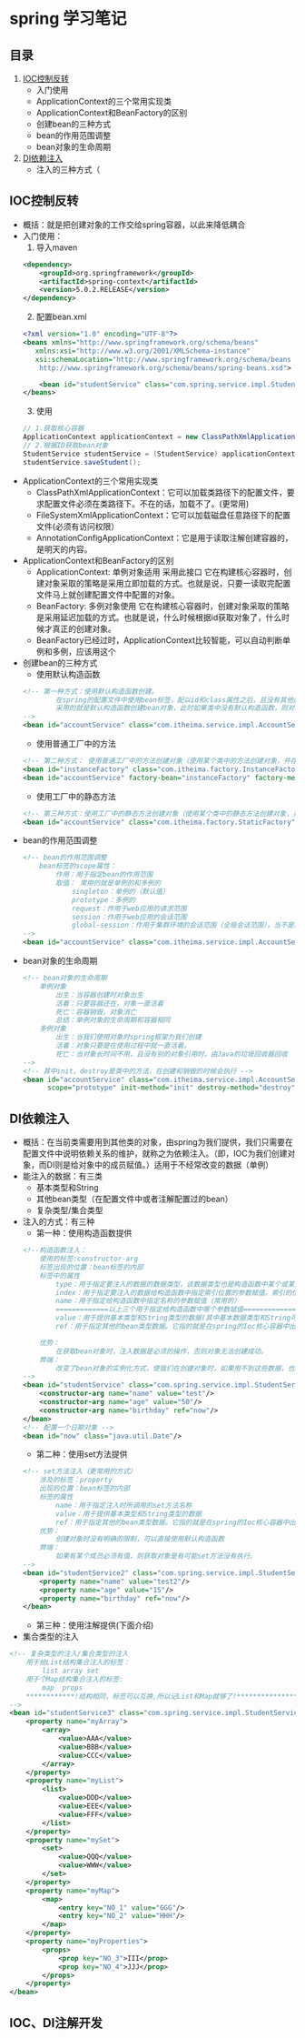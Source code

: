 # spring 学习笔记

## 目录
1. [IOC控制反转](#IOC控制反转)
	* 入门使用
	* ApplicationContext的三个常用实现类
	* ApplicationContext和BeanFactory的区别
	* 创建bean的三种方式
	* bean的作用范围调整
	* bean对象的生命周期
2. [DI依赖注入](#DI依赖注入)
	* 注入的三种方式（

## IOC控制反转
* 概括：就是把创建对象的工作交给spring容器，以此来降低耦合
* 入门使用：
	1. 导入maven
	```xml
	<dependency>
        <groupId>org.springframework</groupId>
        <artifactId>spring-context</artifactId>
        <version>5.0.2.RELEASE</version>
    </dependency>
	```
	2. 配置bean.xml
	```xml
	<?xml version="1.0" encoding="UTF-8"?>
	<beans xmlns="http://www.springframework.org/schema/beans"
       xmlns:xsi="http://www.w3.org/2001/XMLSchema-instance"
       xsi:schemaLocation="http://www.springframework.org/schema/beans
        http://www.springframework.org/schema/beans/spring-beans.xsd">

    	<bean id="studentService" class="com.spring.service.impl.StudentServiceImpl"/>
	</beans>
	```
	3. 使用
	```java
	// 1.获取核心容器
    ApplicationContext applicationContext = new ClassPathXmlApplicationContext("bean.xml");
    // 2.根据ID获取bean对象
    StudentService studentService = (StudentService) applicationContext.getBean("studentService");
    studentService.saveStudent();
	```
* ApplicationContext的三个常用实现类
	* ClassPathXmlApplicationContext：它可以加载类路径下的配置文件，要求配置文件必须在类路径下。不在的话，加载不了。(更常用)
	* FileSystemXmlApplicationContext：它可以加载磁盘任意路径下的配置文件(必须有访问权限）
	* AnnotationConfigApplicationContext：它是用于读取注解创建容器的，是明天的内容。
* ApplicationContext和BeanFactory的区别
	*  ApplicationContext:     单例对象适用              采用此接口
           它在构建核心容器时，创建对象采取的策略是采用立即加载的方式。也就是说，只要一读取完配置文件马上就创建配置文件中配置的对象。
	*  BeanFactory:            多例对象使用
           它在构建核心容器时，创建对象采取的策略是采用延迟加载的方式。也就是说，什么时候根据id获取对象了，什么时候才真正的创建对象。
	* BeanFactory已经过时，ApplicationContext比较智能，可以自动判断单例和多例，应该用这个
* 创建bean的三种方式
	* 使用默认构造函数
	```xml
	<!-- 第一种方式：使用默认构造函数创建。
            在spring的配置文件中使用bean标签，配以id和class属性之后，且没有其他属性和标签时。
            采用的就是默认构造函数创建bean对象，此时如果类中没有默认构造函数，则对象无法创建。
	-->
    <bean id="accountService" class="com.itheima.service.impl.AccountServiceImpl"/>
	```
	* 使用普通工厂中的方法
	```xml
	<!-- 第二种方式： 使用普通工厂中的方法创建对象（使用某个类中的方法创建对象，并存入spring容器）-->
    <bean id="instanceFactory" class="com.itheima.factory.InstanceFactory"/>
    <bean id="accountService" factory-bean="instanceFactory" factory-method="getAccountService"/>
	```
	* 使用工厂中的静态方法
	```xml
	<!-- 第三种方式：使用工厂中的静态方法创建对象（使用某个类中的静态方法创建对象，并存入spring容器)-->
    <bean id="accountService" class="com.itheima.factory.StaticFactory" factory-method="getAccountService"/>
	```
* bean的作用范围调整
	```xml
	<!-- bean的作用范围调整
        bean标签的scope属性：
            作用：用于指定bean的作用范围
            取值： 常用的就是单例的和多例的
                singleton：单例的（默认值）
                prototype：多例的
                request：作用于web应用的请求范围
                session：作用于web应用的会话范围
                global-session：作用于集群环境的会话范围（全局会话范围），当不是集群环境时，它就是session
	-->
    <bean id="accountService" class="com.itheima.service.impl.AccountServiceImpl" scope="prototype"/>
	```
* bean对象的生命周期
	```xml
	<!-- bean对象的生命周期
        单例对象
            出生：当容器创建时对象出生
            活着：只要容器还在，对象一直活着
            死亡：容器销毁，对象消亡
            总结：单例对象的生命周期和容器相同
        多例对象
            出生：当我们使用对象时spring框架为我们创建
            活着：对象只要是在使用过程中就一直活着。
            死亡：当对象长时间不用，且没有别的对象引用时，由Java的垃圾回收器回收
    -->
	<!-- 其中init，destroy是类中的方法，在创建和销毁的时候会执行 -->
    <bean id="accountService" class="com.itheima.service.impl.AccountServiceImpl"
          scope="prototype" init-method="init" destroy-method="destroy"/>
	```

## DI依赖注入
* 概括：在当前类需要用到其他类的对象，由spring为我们提供，我们只需要在配置文件中说明依赖关系的维护，就称之为依赖注入。（即，IOC为我们创建对象，而DI则是给对象中的成员赋值。）适用于不经常改变的数据（单例）
* 能注入的数据：有三类
	* 基本类型和String
	* 其他bean类型（在配置文件中或者注解配置过的bean）
	* 复杂类型/集合类型
* 注入的方式：有三种
	* 第一种：使用构造函数提供
	```xml
	<!--构造函数注入：
        使用的标签:constructor-arg
        标签出现的位置：bean标签的内部
        标签中的属性
            type：用于指定要注入的数据的数据类型，该数据类型也是构造函数中某个或某些参数的类型
            index：用于指定要注入的数据给构造函数中指定索引位置的参数赋值。索引的位置是从0开始
            name：用于指定给构造函数中指定名称的参数赋值（常用的）
            =============以上三个用于指定给构造函数中哪个参数赋值===============================
            value：用于提供基本类型和String类型的数据(其中基本数据类型和String可以自动转化)
            ref：用于指定其他的bean类型数据。它指的就是在spring的Ioc核心容器中出现过的bean对象

        优势：
            在获取bean对象时，注入数据是必须的操作，否则对象无法创建成功。
        弊端：
            改变了bean对象的实例化方式，使我们在创建对象时，如果用不到这些数据，也必须提供。
    -->
    <bean id="studentService" class="com.spring.service.impl.StudentServiceImpl">
        <constructor-arg name="name" value="test"/>
        <constructor-arg name="age" value="50"/>
        <constructor-arg name="birthday" ref="now"/>
    </bean>
	<!-- 配置一个日期对象 -->
    <bean id="now" class="java.util.Date"/>
	```
	* 第二种：使用set方法提供
	```xml
	<!-- set方法注入（更常用的方式）
        涉及的标签：property
        出现的位置：bean标签的内部
        标签的属性
            name：用于指定注入时所调用的set方法名称
            value：用于提供基本类型和String类型的数据
            ref：用于指定其他的bean类型数据。它指的就是在spring的Ioc核心容器中出现过的bean对象
        优势：
            创建对象时没有明确的限制，可以直接使用默认构造函数
        弊端：
            如果有某个成员必须有值，则获取对象是有可能set方法没有执行。
    -->
    <bean id="studentService2" class="com.spring.service.impl.StudentServiceImpl2">
        <property name="name" value="test2"/>
        <property name="age" value="15"/>
        <property name="birthday" ref="now"/>
    </bean>
	```
	* 第三种：使用注解提供(下面介绍)
* 集合类型的注入
```xml
<!-- 复杂类型的注入/集合类型的注入
    用于给List结构集合注入的标签：
        list array set
    用于个Map结构集合注入的标签:
        map  props
    ************!结构相同，标签可以互换,所以记List和Map就够了!*****************
-->
<bean id="studentService3" class="com.spring.service.impl.StudentServiceImpl3">
    <property name="myArray">
        <array>
            <value>AAA</value>
            <value>BBB</value>
            <value>CCC</value>
        </array>
    </property>
    <property name="myList">
        <list>
            <value>DDD</value>
            <value>EEE</value>
            <value>FFF</value>
        </list>
    </property>
    <property name="mySet">
        <set>
            <value>QQQ</value>
            <value>WWW</value>
        </set>
    </property>
    <property name="myMap">
        <map>
            <entry key="NO_1" value="GGG"/>
            <entry key="NO_2" value="HHH"/>
        </map>
    </property>
    <property name="myProperties">
        <props>
            <prop key="NO_3">III</prop>
            <prop key="NO_4">JJJ</prop>
        </props>
    </property>
</bean>
```

## IOC、DI注解开发
